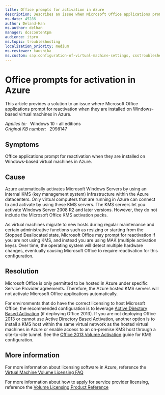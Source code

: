 ```yaml
---
title: Office prompts for activation in Azure
description: Describes an issue when Microsoft Office applications prompt for reactivation when they are installed on Windows-based virtual machines in Azure.
ms.date: 45286
author: Deland-Han
ms.author: delhan
manager: dcscontentpm
audience: itpro
ms.topic: troubleshooting
localization_priority: medium
ms.reviewer: kaushika
ms.custom: sap:configuration-of-virtual-machine-settings, csstroubleshoot
---
```

# Office prompts for activation in Azure

This article provides a solution to an issue where Microsoft Office applications prompt for reactivation when they are installed on Windows-based virtual machines in Azure.

_Applies to:_ &nbsp; Windows 10 - all editions  
_Original KB number:_ &nbsp; 2998147

## Symptoms

Office applications prompt for reactivation when they are installed on Windows-based virtual machines in Azure.

## Cause

Azure automatically activates Microsoft Windows Servers by using an internal KMS (key management system) infrastructure within the Azure datacenters. Only virtual computers that are running in Azure can connect to and activate by using these KMS servers. The KMS servers let you activate Windows Server 2008 R2 and later versions. However, they do not include the Microsoft Office KMS activation packs.

As virtual machines migrate to new hosts during regular maintenance and certain administrative functions such as resizing or starting from the Stopped Deallocated state, Microsoft Office may prompt for reactivation if you are not using KMS, and instead you are using MAK (multiple activation keys). Over time, the operating system will detect multiple hardware changes, eventually causing Microsoft Office to require reactivation for this configuration.

## Resolution

Microsoft Office is only permitted to be hosted in Azure under specific Service Provider agreements. Therefore, the Azure hosted KMS servers will not activate Microsoft Office applications automatically.

For environments that do have the correct licensing to host Microsoft Office, the recommended configuration is to leverage [Active Directory Based Activation](https://technet.microsoft.com/library/dn385361%28v=office.15%29.aspx)  (if deploying Office 2013). If you are not deploying Office 2013 or cannot use Active Directory Based Activation, another option is to install a KMS host within the same virtual network as the hosted virtual machines in Azure or enable access to an on-premise KMS host through a site-to-site tunnel. See the [Office 2013 Volume Activation](https://technet.microsoft.com/library/ee624357%28v=office.15%29.aspx)  guide for KMS configuration. 

## More information

For more information about licensing software in Azure, reference the [Virtual Machine Volume Licensing FAQ](https://azure.microsoft.com/pricing/licensing-faq/) 

For more information about how to apply for service provider licensing, reference the [Volume Licensing Product Reference](https://www.microsoftvolumelicensing.com/documentsearch.aspx?mode=3&documenttypeid=2)
